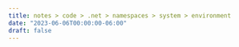 ```yaml
---
title: notes > code > .net > namespaces > system > environment
date: "2023-06-06T00:00:00-06:00"
draft: false
---
```

